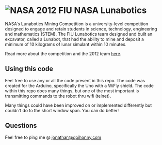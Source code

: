 ![NASA](http://visibleearth.nasa.gov/siteimages/nasa_logo_sm.png) 2012 FIU NASA Lunabotics 
===================

NASA's Lunabotics Mining Competition is a university-level competition designed to engage and retain students in science, technology, engineering and mathematics (STEM). The FIU Lunabotics team designed and built an excavator, called a Lunabot, that had the ability to mine and deposit a minimum of 10 kilograms of lunar simulant within 10 minutes.

Read more about the competition and the 2012 team [here](https://sites.google.com/site/fiulunaboticstest/2011-2012-Team).

Using this code
--
Feel free to use any or all the code present in this repo. The code was created for the Arduino, specifically the Uno with a WiFly shield. The code within this repo does many things, but one of the most important is transmitting commands to the robot thru wifi (telnet). 

Many things could have been improved on or implemented differently but couldn't do to the short window span. You can do better! 

Questions
--
Feel free to ping me @ jonathan@gojhonny.com
